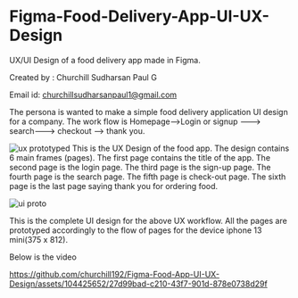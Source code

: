 # Figma-Food-Delivery-App-UI-UX-Design

UX/UI Design of a food delivery app made in Figma.

Created by : Churchill Sudharsan Paul G

Email id: churchillsudharsanpaul1@gmail.com

The persona is wanted to make a simple food delivery application UI design for a company.
The work flow is Homepage-->Login or signup ---> search---> checkout --> thank you.

![ux prototyped ](https://github.com/churchill192/Figma-Food-App-UI-UX-Design/assets/104425652/92618794-abff-4b20-b27e-ea07dc8279e0)
This is the UX Design of the food app. The design contains 6 main frames (pages).
The first page contains the title of the app.
The second page is the login page.
The third page is the sign-up page.
The fourth page is the search page.
The fifth page is check-out page.
The sixth page is the last page saying thank you for ordering food.


![ui proto](https://github.com/churchill192/Figma-Food-App-UI-UX-Design/assets/104425652/718f8811-1cc4-485a-a1b0-57bfb296d6b5)


This is the complete UI design for the above UX workflow.
All the pages are prototyped accordingly to the flow of pages for the device iphone 13 mini(375 x 812).

Below is the video

https://github.com/churchill192/Figma-Food-App-UI-UX-Design/assets/104425652/27d99bad-c210-43f7-901d-878e0738d29f



